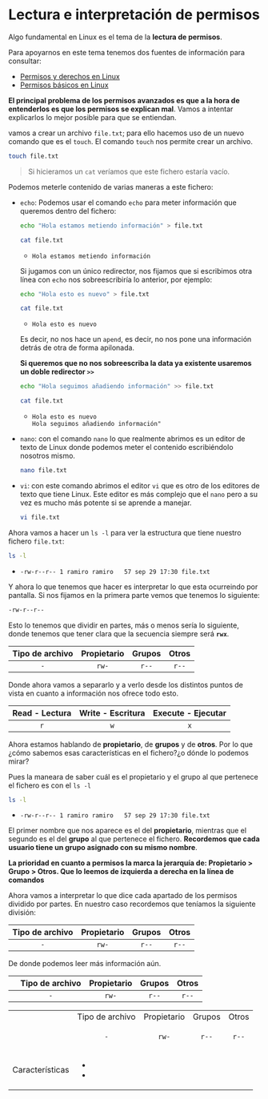 # Lectura e interpretación de permisos

Algo fundamental en Linux es el tema de la **lectura de permisos**.

Para apoyarnos en este tema tenemos dos fuentes de información para consultar:

- [Permisos y derechos en Linux](https://blog.desdelinux.net/permisos-y-derechos-en-linux/?msclkid=22f8cb88ba8111ecb5d8a3db91f066ab)
- [Permisos básicos en Linux](https://www.profesionalreview.com/2017/01/28/permisos-basicos-linux-ubuntu-chmod/)

**El principal problema de los permisos avanzados es que a la hora de entenderlos es que los permisos se explican mal**. Vamos a intentar explicarlos lo mejor posible para que se entiendan.

vamos a crear un archivo `file.txt`; para ello hacemos uso de un nuevo comando que es el `touch`. El comando `touch` nos permite crear un archivo.

```bash
touch file.txt
```

>Si hicieramos un `cat` veríamos que este fichero estaría vacío.

Podemos meterle contenido  de varias maneras a este fichero:

- `echo`: Podemos usar el comando `echo` para meter información que queremos dentro del fichero:
   
    ```bash
    echo "Hola estamos metiendo información" > file.txt
    ```

    ```bash
    cat file.txt
    ```

   - ```
     Hola estamos metiendo información
     ```

   Si jugamos con un único redirector, nos fijamos que si escribimos otra línea con `echo` nos sobreescribiría lo anterior, por ejemplo:
   
   ```bash
   echo "Hola esto es nuevo" > file.txt
   ```

   ```bash
   cat file.txt
   ```

   - ```
     Hola esto es nuevo
     ```
   
   Es decir, no nos hace un `apend`, es decir, no nos pone una información detrás de otra de forma apilonada.

   **Si queremos que no nos sobreescriba la data ya existente usaremos un doble redirector `>>`**

    ```bash
    echo "Hola seguimos añadiendo información" >> file.txt
    ```

    ```bash
    cat file.txt
    ```
    
   - ```
     Hola esto es nuevo
     Hola seguimos añadiendo información"
     ```

- `nano`: con el comando `nano` lo que realmente abrimos es un editor de texto de Linux donde podemos meter el contenido escribiéndolo nosotros mismo.

    ```bash
    nano file.txt
    ```

- `vi`: con este comando abrimos el editor `vi` que es otro de los editores de texto que tiene Linux. Este editor es más complejo que el `nano` pero a su vez es mucho más potente si se aprende a manejar.

    ```bash
    vi file.txt
    ```

Ahora vamos a hacer un `ls -l` para ver la estructura que tiene nuestro fichero `file.txt`:

```bash
ls -l
```

   - ```
     -rw-r--r-- 1 ramiro ramiro   57 sep 29 17:30 file.txt
     ```

Y ahora lo que tenemos que hacer es interpretar lo que esta ocurreindo por pantalla. Si nos fijamos en la primera parte vemos que tenemos lo siguiente:

```bash
-rw-r--r-- 
```

Esto lo tenemos que dividir en partes, más o menos sería lo siguiente, donde tenemos que tener clara que la secuencia siempre será **`rwx`**.

| Tipo de archivo| Propietario | Grupos | Otros|
| :---: | :---:       |    :---:    |     :---: |
| `-` | `rw-`   | `r--`    | `r--`  |

Donde ahora vamos a separarlo y a verlo desde los distintos puntos de vista en cuanto a información nos ofrece todo esto.

| Read - Lectura | Write - Escritura | Execute - Ejecutar|
| :---:        |     :---:      |          :---: |
| `r`   | `w`     | `x`    |

Ahora estamos hablando de **propietario**, de **grupos** y de **otros**. Por lo que ¿cómo sabemos esas características en el fichero?¿o dónde lo podemos mirar?

Pues la maneara de saber cuál es el propietario y el grupo al que pertenece el fichero es con el `ls -l`

```bash
ls -l
```

   - ```
     -rw-r--r-- 1 ramiro ramiro   57 sep 29 17:30 file.txt
     ```

El primer nombre que nos aparece es el del **propietario**, mientras que el segundo es el del **grupo** al que pertenece el fichero. **Recordemos que cada usuario tiene un grupo asignado con su mismo nombre**.

**La prioridad en cuanto a permisos la marca la jerarquía de: **Propietario > Grupo > Otros**. Que lo leemos de izquierda a derecha en la línea de comandos**

Ahora vamos a interpretar lo que dice cada apartado de los permisos dividido por partes. En nuestro caso recordemos que teníamos la siguiente división:

| Tipo de archivo| Propietario | Grupos | Otros|
| :---: | :---:       |    :---:    |     :---: |
| `-` | `rw-`   | `r--`    | `r--`  |

De donde podemos leer más información aún.

|      | Tipo de archivo| Propietario | Grupos | Otros|
|   :---:   | :---: | :---:       |    :---:    |     :---: |
|      | `-` | `rw-`   | `r--`    | `r--`  |


<table style="width: 100%; text-align: center;">
  <tr>
    <td></td>
    <td>Tipo de archivo</td>
    <td>Propietario</td>
    <td>Grupos</td>
    <td>Otros</td>
  </tr>
  <tr>
    <td></td>
    <td><p><code>-</code></p></td>
    <td><p><code>rw-</code></p></td>
    <td><p><code>r--</code></p></td>
    <td><p><code>r--</code></p></td>
  </tr>
  <tr>
    <td>Características</td>
    <td><ul><li></li><li></li></ul></td>
  </tr>
</table>